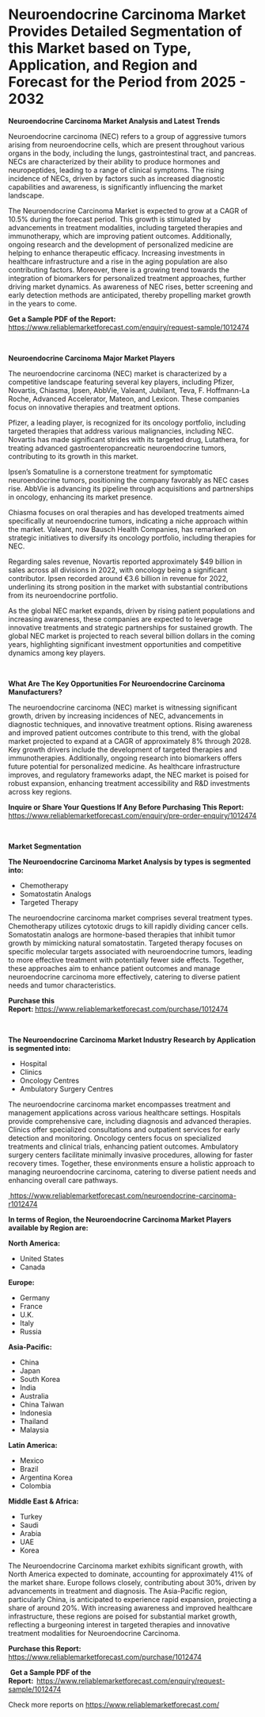<p><h1>Neuroendocrine Carcinoma Market Provides Detailed Segmentation of this Market based on Type, Application, and Region and Forecast for the Period from 2025 - 2032</h1></p><p><strong>Neuroendocrine Carcinoma Market Analysis and Latest Trends</strong></p>
<p><p>Neuroendocrine carcinoma (NEC) refers to a group of aggressive tumors arising from neuroendocrine cells, which are present throughout various organs in the body, including the lungs, gastrointestinal tract, and pancreas. NECs are characterized by their ability to produce hormones and neuropeptides, leading to a range of clinical symptoms. The rising incidence of NECs, driven by factors such as increased diagnostic capabilities and awareness, is significantly influencing the market landscape.</p><p>The Neuroendocrine Carcinoma Market is expected to grow at a CAGR of 10.5% during the forecast period. This growth is stimulated by advancements in treatment modalities, including targeted therapies and immunotherapy, which are improving patient outcomes. Additionally, ongoing research and the development of personalized medicine are helping to enhance therapeutic efficacy. Increasing investments in healthcare infrastructure and a rise in the aging population are also contributing factors. Moreover, there is a growing trend towards the integration of biomarkers for personalized treatment approaches, further driving market dynamics. As awareness of NEC rises, better screening and early detection methods are anticipated, thereby propelling market growth in the years to come.</p></p>
<p><strong>Get a Sample PDF of the Report:&nbsp;</strong> <a href="https://www.reliablemarketforecast.com/enquiry/request-sample/1012474?utm_campaign=3171&utm_medium=2&utm_source=Github&utm_content=ia&utm_term=05032025&utm_id=neuroendocrine-carcinoma">https://www.reliablemarketforecast.com/enquiry/request-sample/1012474</a></p>
<p>&nbsp;</p>
<p><strong>Neuroendocrine Carcinoma Major Market Players</strong></p>
<p><p>The neuroendocrine carcinoma (NEC) market is characterized by a competitive landscape featuring several key players, including Pfizer, Novartis, Chiasma, Ipsen, AbbVie, Valeant, Jubilant, Teva, F. Hoffmann-La Roche, Advanced Accelerator, Mateon, and Lexicon. These companies focus on innovative therapies and treatment options.</p><p>Pfizer, a leading player, is recognized for its oncology portfolio, including targeted therapies that address various malignancies, including NEC. Novartis has made significant strides with its targeted drug, Lutathera, for treating advanced gastroenteropancreatic neuroendocrine tumors, contributing to its growth in this market.</p><p>Ipsen’s Somatuline is a cornerstone treatment for symptomatic neuroendocrine tumors, positioning the company favorably as NEC cases rise. AbbVie is advancing its pipeline through acquisitions and partnerships in oncology, enhancing its market presence.</p><p>Chiasma focuses on oral therapies and has developed treatments aimed specifically at neuroendocrine tumors, indicating a niche approach within the market. Valeant, now Bausch Health Companies, has remarked on strategic initiatives to diversify its oncology portfolio, including therapies for NEC.</p><p>Regarding sales revenue, Novartis reported approximately $49 billion in sales across all divisions in 2022, with oncology being a significant contributor. Ipsen recorded around €3.6 billion in revenue for 2022, underlining its strong position in the market with substantial contributions from its neuroendocrine portfolio.</p><p>As the global NEC market expands, driven by rising patient populations and increasing awareness, these companies are expected to leverage innovative treatments and strategic partnerships for sustained growth. The global NEC market is projected to reach several billion dollars in the coming years, highlighting significant investment opportunities and competitive dynamics among key players.</p></p>
<p>&nbsp;</p>
<p><strong>What Are The Key Opportunities For Neuroendocrine Carcinoma Manufacturers?</strong></p>
<p><p>The neuroendocrine carcinoma (NEC) market is witnessing significant growth, driven by increasing incidences of NEC, advancements in diagnostic techniques, and innovative treatment options. Rising awareness and improved patient outcomes contribute to this trend, with the global market projected to expand at a CAGR of approximately 8% through 2028. Key growth drivers include the development of targeted therapies and immunotherapies. Additionally, ongoing research into biomarkers offers future potential for personalized medicine. As healthcare infrastructure improves, and regulatory frameworks adapt, the NEC market is poised for robust expansion, enhancing treatment accessibility and R&D investments across key regions.</p></p>
<p><strong>Inquire or Share Your Questions If Any Before Purchasing This Report:</strong> <a href="https://www.reliablemarketforecast.com/enquiry/pre-order-enquiry/1012474?utm_campaign=3171&utm_medium=2&utm_source=Github&utm_content=ia&utm_term=05032025&utm_id=neuroendocrine-carcinoma">https://www.reliablemarketforecast.com/enquiry/pre-order-enquiry/1012474</a></p>
<p>&nbsp;</p>
<p><strong>Market Segmentation</strong></p>
<p><strong>The Neuroendocrine Carcinoma Market Analysis by types is segmented into:</strong></p>
<p><ul><li>Chemotherapy</li><li>Somatostatin Analogs</li><li>Targeted Therapy</li></ul></p>
<p><p>The neuroendocrine carcinoma market comprises several treatment types. Chemotherapy utilizes cytotoxic drugs to kill rapidly dividing cancer cells. Somatostatin analogs are hormone-based therapies that inhibit tumor growth by mimicking natural somatostatin. Targeted therapy focuses on specific molecular targets associated with neuroendocrine tumors, leading to more effective treatment with potentially fewer side effects. Together, these approaches aim to enhance patient outcomes and manage neuroendocrine carcinoma more effectively, catering to diverse patient needs and tumor characteristics.</p></p>
<p><strong>Purchase this Report:&nbsp;</strong><a href="https://www.reliablemarketforecast.com/purchase/1012474?utm_campaign=3171&utm_medium=2&utm_source=Github&utm_content=ia&utm_term=05032025&utm_id=neuroendocrine-carcinoma">https://www.reliablemarketforecast.com/purchase/1012474</a></p>
<p>&nbsp;</p>
<p><strong>The Neuroendocrine Carcinoma Market Industry Research by Application is segmented into:</strong></p>
<p><ul><li>Hospital</li><li>Clinics</li><li>Oncology Centres</li><li>Ambulatory Surgery Centres</li></ul></p>
<p><p>The neuroendocrine carcinoma market encompasses treatment and management applications across various healthcare settings. Hospitals provide comprehensive care, including diagnosis and advanced therapies. Clinics offer specialized consultations and outpatient services for early detection and monitoring. Oncology centers focus on specialized treatments and clinical trials, enhancing patient outcomes. Ambulatory surgery centers facilitate minimally invasive procedures, allowing for faster recovery times. Together, these environments ensure a holistic approach to managing neuroendocrine carcinoma, catering to diverse patient needs and enhancing overall care pathways.</p></p>
<p><a href="https://www.reliablemarketforecast.com/neuroendocrine-carcinoma-r1012474?utm_campaign=3171&utm_medium=2&utm_source=Github&utm_content=ia&utm_term=05032025&utm_id=neuroendocrine-carcinoma">&nbsp;https://www.reliablemarketforecast.com/neuroendocrine-carcinoma-r1012474</a></p>
<p><strong>In terms of Region, the Neuroendocrine Carcinoma Market Players available by Region are:</strong></p>
<p>
    <p> <strong> North America: </strong>
        <ul>
            <li>United States</li>
            <li>Canada</li>
        </ul>
        </p> 
    <p> <strong> Europe: </strong>
        <ul>
            <li>Germany</li>
            <li>France</li>
            <li>U.K.</li>
            <li>Italy</li>
            <li>Russia</li>
        </ul>
        </p> 
    <p> <strong> Asia-Pacific: </strong>
        <ul>
            <li>China</li>
            <li>Japan</li>
            <li>South Korea</li>
            <li>India</li>
            <li>Australia</li>
            <li>China Taiwan</li>
            <li>Indonesia</li>
            <li>Thailand</li>
            <li>Malaysia</li>
        </ul>
        </p> 
    <p> <strong> Latin America: </strong>
        <ul>
            <li>Mexico</li>
            <li>Brazil</li>
            <li>Argentina Korea</li>
            <li>Colombia</li>
        </ul>
        </p> 
    <p> <strong> Middle East & Africa: </strong>
        <ul>
            <li>Turkey</li>
            <li>Saudi</li>
            <li>Arabia</li>
            <li>UAE</li>
            <li>Korea</li>
        </ul>
    </p>
    </p>
<p><p>The Neuroendocrine Carcinoma market exhibits significant growth, with North America expected to dominate, accounting for approximately 41% of the market share. Europe follows closely, contributing about 30%, driven by advancements in treatment and diagnosis. The Asia-Pacific region, particularly China, is anticipated to experience rapid expansion, projecting a share of around 20%. With increasing awareness and improved healthcare infrastructure, these regions are poised for substantial market growth, reflecting a burgeoning interest in targeted therapies and innovative treatment modalities for Neuroendocrine Carcinoma.</p></p>
<p><strong>Purchase this Report: </strong><a href="https://www.reliablemarketforecast.com/purchase/1012474?utm_campaign=3171&utm_medium=2&utm_source=Github&utm_content=ia&utm_term=05032025&utm_id=neuroendocrine-carcinoma">https://www.reliablemarketforecast.com/purchase/1012474</a></p>
<p>&nbsp;<strong>Get a Sample PDF of the Report:&nbsp;&nbsp;</strong><a href="https://www.reliablemarketforecast.com/enquiry/request-sample/1012474?utm_campaign=3171&utm_medium=2&utm_source=Github&utm_content=ia&utm_term=05032025&utm_id=neuroendocrine-carcinoma">https://www.reliablemarketforecast.com/enquiry/request-sample/1012474</a></p>
<p><strong></strong></p>
<p>Check more reports on <a href="https://www.reliablemarketforecast.com/?utm_campaign=3171&utm_medium=2&utm_source=Github&utm_content=ia&utm_term=05032025&utm_id=neuroendocrine-carcinoma">https://www.reliablemarketforecast.com/</a></p>